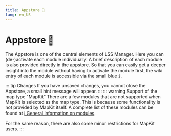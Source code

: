 ```yaml
---
title: Appstore 🛒
lang: en_US
---
```


# Appstore :shopping_cart:

The Appstore is one of the central elements of LSS Manager. Here you can (de-)activate each module individually. A brief description of each module is also provided directly in the appstore.
So that you can easily get a deeper insight into the module without having to activate the module first, the wiki entry of each module is accessible via the small blue `i`.

::: tip Changes
If you have unsaved changes, you cannot close the Appstore, a small hint message will appear.
:::
::: warning Support of the map type "MapKit"
There are a few modules that are not supported when MapKit is selected as the map type. This is because some functionality is not provided by MapKit itself. A complete list of these modules can be found at [ℹ️ General information on modules](apps.md).

For the same reason, there are also some minor restrictions for MapKit users.
:::

